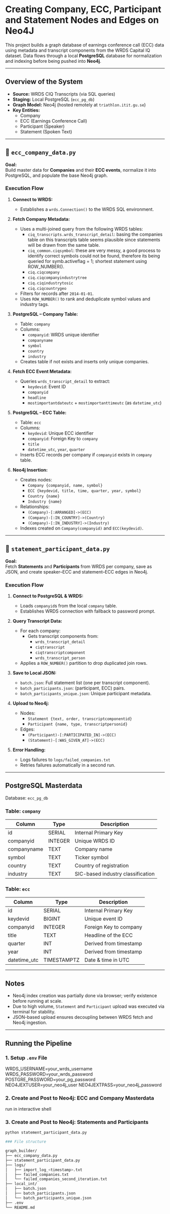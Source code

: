 # Creating Company, ECC, Participant and Statement Nodes and Edges on Neo4J

This project builds a graph database of earnings conference call (ECC) data using metadata and transcript components from the WRDS Capital IQ dataset. Data flows through a local **PostgreSQL** database for normalization and indexing before being pushed into **Neo4j**.

---

## Overview of the System

- **Source:** WRDS CIQ Transcripts (via SQL queries)
- **Staging:** Local PostgreSQL (`ecc_pg_db`)
- **Graph Model:** Neo4j (hosted remotely at `triathlon.itit.gu.se`)
- **Key Entities:**
  - Company
  - ECC (Earnings Conference Call)
  - Participant (Speaker)
  - Statement (Spoken Text)

---

## 📁 `ecc_company_data.py`

**Goal:**  
Build master data for **Companies** and their **ECC events**, normalize it into PostgreSQL, and populate the base Neo4j graph.

### Execution Flow

1. **Connect to WRDS:**
   - Establishes a `wrds.Connection()` to the WRDS SQL environment.

2. **Fetch Company Metadata:**
   - Uses a multi-joined query from the following WRDS tables:
     - `ciq_transcripts.wrds_transcript_detail`: basing the companies table on this transcripts table seems plausible since statements will be drawn from the same table.
     - `ciq_common.ciqsymbol`: these are very messy, a good process to identify correct symbols could not be found, therefore its being queried for symb.activeflag = 1; shortest statement using ROW_NUMBER().
     - `ciq.ciqcompany`
     - `ciq.ciqcompanyindustrytree`
     - `ciq.ciqindustrytosic`
     - `ciq.ciqcountrygeo`
   - Filters for records after `2014-01-01`.
   - Uses `ROW_NUMBER()` to rank and deduplicate symbol values and industry tags.

3. **PostgreSQL – Company Table:**
   - Table: `company`
   - Columns:
     - `companyid`: WRDS unique identifier
     - `companyname`
     - `symbol`
     - `country`
     - `industry`
   - Creates table if not exists and inserts only unique companies.

4. **Fetch ECC Event Metadata:**
   - Queries `wrds_transcript_detail` to extract:
     - `keydevid`: Event ID
     - `companyid`
     - `headline`
     - `mostimportantdateutc` + `mostimportanttimeutc` (as `datetime_utc`)

5. **PostgreSQL – ECC Table:**
   - Table: `ecc`
   - Columns:
     - `keydevid`: Unique ECC identifier
     - `companyid`: Foreign Key to `company`
     - `title`
     - `datetime_utc`, `year`, `quarter`
   - Inserts ECC records per company if `companyid` exists in `company` table.

6. **Neo4j Insertion:**
   - Creates nodes:
     - `Company {companyid, name, symbol}`
     - `ECC {keydevid, title, time, quarter, year, symbol}`
     - `Country {name}`
     - `Industry {name}`
   - Relationships:
     - `(Company)-[:ARRANGED]->(ECC)`
     - `(Company)-[:IN_COUNTRY]->(Country)`
     - `(Company)-[:IN_INDUSTRY]->(Industry)`
   - Indexes created on `Company(companyid)` and `ECC(keydevid)`.

---

## 📁 `statement_participant_data.py`

**Goal:**  
Fetch **Statements** and **Participants** from WRDS per company, save as JSON, and create speaker–ECC and statement–ECC edges in Neo4j.

### Execution Flow

1. **Connect to PostgreSQL & WRDS:**
   - Loads `companyid`s from the local `company` table.
   - Establishes WRDS connection with fallback to password prompt.

2. **Query Transcript Data:**
   - For each company:
     - Gets transcript components from:
       - `wrds_transcript_detail`
       - `ciqtranscript`
       - `ciqtranscriptcomponent`
       - `wrds_transcript_person`
   - Applies a `ROW_NUMBER()` partition to drop duplicated join rows.

3. **Save to Local JSON:**
   - `batch.json`: Full statement list (one per transcript component).
   - `batch_participants.json`: (participant, ECC) pairs.
   - `batch_participants_unique.json`: Unique participant metadata.

4. **Upload to Neo4j:**
   - Nodes:
     - `Statement {text, order, transcriptcomponentid}`
     - `Participant {name, type, transcriptpersonid}`
   - Edges:
     - `(Participant)-[:PARTICIPATED_IN]->(ECC)`
     - `(Statement)-[:WAS_GIVEN_AT]->(ECC)`

5. **Error Handling:**
   - Logs failures to `logs/failed_companies.txt`
   - Retries failures automatically in a second run.

---

## PostgreSQL Masterdata

Database: `ecc_pg_db`

### Table: `company`

| Column      | Type     | Description                        |
|-------------|----------|------------------------------------|
| id          | SERIAL   | Internal Primary Key               |
| companyid   | INTEGER  | Unique WRDS ID                     |
| companyname | TEXT     | Company name                       |
| symbol      | TEXT     | Ticker symbol                      |
| country     | TEXT     | Country of registration            |
| industry    | TEXT     | SIC-based industry classification  |

### Table: `ecc`

| Column       | Type         | Description                                 |
|--------------|--------------|---------------------------------------------|
| id           | SERIAL       | Internal Primary Key                        |
| keydevid     | BIGINT       | Unique event ID                             |
| companyid    | INTEGER      | Foreign Key to company                      |
| title        | TEXT         | Headline of the ECC                         |
| quarter      | INT          | Derived from timestamp                      |
| year         | INT          | Derived from timestamp                      |
| datetime_utc | TIMESTAMPTZ  | Date & time in UTC                          |

---

## Notes

- Neo4j index creation was partially done via browser; verify existence before running at scale.
- Due to high volume, `Statement` and `Participant` upload was executed via terminal for stability.
- JSON-based upload ensures decoupling between WRDS fetch and Neo4j ingestion.

---

## Running the Pipeline

### 1. Setup `.env` File
WRDS_USERNAME=your_wrds_username
WRDS_PASSWORD=your_wrds_password
POSTGRE_PASSWORD=your_pg_password
NEO4JEXTUSER=your_neo4j_user
NEO4JEXTPASS=your_neo4j_password

### 2. Create and Post to Neo4j: ECC and Company Masterdata
run in interactive shell

### 3. Create and Post to Neo4j: Statements and Participants
```bash
python statement_participant_data.py

### File structure

graph_builder/
├── ecc_company_data.py
├── statement_participant_data.py
├── logs/
│   ├── import_log_<timestamp>.txt
│   ├── failed_companies.txt
│   └── failed_companies_second_iteration.txt
├── local_int/
│   ├── batch.json
│   ├── batch_participants.json
│   └── batch_participants_unique.json
├── .env
└── README.md